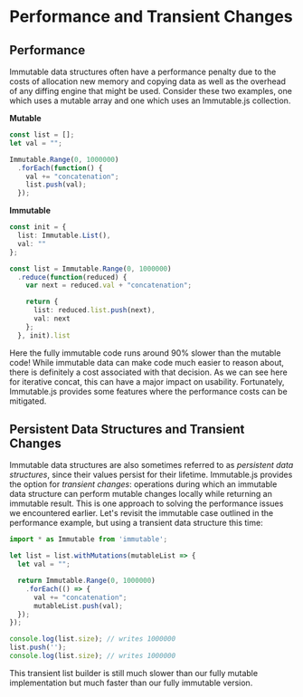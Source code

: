 # Performance and Transient Changes

## Performance

Immutable data structures often have a performance penalty due to the costs of allocation new memory and copying data as well as the overhead of any diffing engine that might be used. Consider these two examples, one which uses a mutable array and one which uses an Immutable.js collection.

**Mutable**
```typescript
const list = [];
let val = "";

Immutable.Range(0, 1000000)
  .forEach(function() {
    val += "concatenation";
    list.push(val);
  });
```

**Immutable**
```typescript
const init = {
  list: Immutable.List(),
  val: ""
};

const list = Immutable.Range(0, 1000000)
  .reduce(function(reduced) {
    var next = reduced.val + "concatenation";

    return {
      list: reduced.list.push(next),
      val: next
    };
  }, init).list
```

Here the fully immutable code runs around 90% slower than the mutable code! While immutable data can make code much easier to reason about, there is definitely a cost associated with that decision. As we can see here for iterative concat, this can have a major impact on usability. Fortunately, Immutable.js provides some features where the performance costs can be mitigated.

## Persistent Data Structures and Transient Changes

Immutable data structures are also sometimes referred to as _persistent data structures_, since their values persist for their lifetime. Immutable.js provides the option for _transient changes_: operations during which an immutable data structure can perform mutable changes locally while returning an immutable result. This is one approach to solving the performance issues we encountered earlier. Let's revisit the immutable case outlined in the performance example, but using a transient data structure this time:

```typescript
import * as Immutable from 'immutable';

let list = list.withMutations(mutableList => {
  let val = "";

  return Immutable.Range(0, 1000000)
    .forEach(() => {
      val += "concatenation";
      mutableList.push(val);
  });
});

console.log(list.size); // writes 1000000
list.push('');
console.log(list.size); // writes 1000000
```

This transient list builder is still much slower than our fully mutable implementation but much faster than our fully immutable version.
